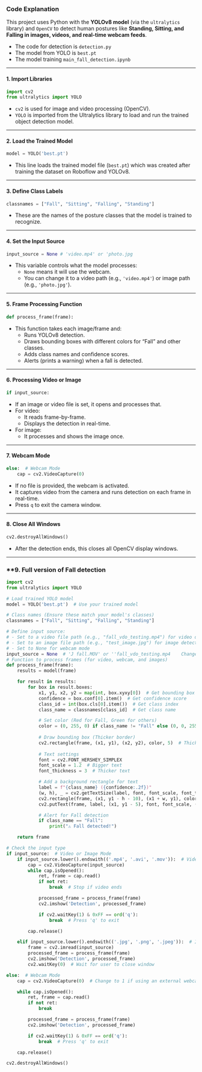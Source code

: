 ### **Code Explanation**

This project uses Python with the **YOLOv8 model** (via the `ultralytics` library) and `OpenCV` to detect human postures like **Standing, Sitting, and Falling in images, videos, and real-time webcam feeds**.
- The code for detection is `detection.py`
- The model from YOLO is `best.pt` 
- The model training `main_fall_detection.ipynb`
---

#### **1. Import Libraries**
```python
import cv2
from ultralytics import YOLO
```
- `cv2` is used for image and video processing (OpenCV).
- `YOLO` is imported from the Ultralytics library to load and run the trained object detection model.

---

#### **2. Load the Trained Model**
```python
model = YOLO('best.pt')
```
- This line loads the trained model file (`best.pt`) which was created after training the dataset on Roboflow and YOLOv8.

---

#### **3. Define Class Labels**
```python
classnames = ["Fall", "Sitting", "Falling", "Standing"]
```
- These are the names of the posture classes that the model is trained to recognize.

---

#### **4. Set the Input Source**
```python
input_source = None # 'video.mp4' or 'photo.jpg
```
- This variable controls what the model processes:
  - `None` means it will use the webcam.
  - You can change it to a video path (e.g., `'video.mp4'`) or image path (e.g., `'photo.jpg'`).

---

#### **5. Frame Processing Function**
```python
def process_frame(frame):
```
- This function takes each image/frame and:
  - Runs YOLOv8 detection.
  - Draws bounding boxes with different colors for “Fall” and other classes.
  - Adds class names and confidence scores.
  - Alerts (prints a warning) when a fall is detected.

---

#### **6. Processing Video or Image**
```python
if input_source:
```
- If an image or video file is set, it opens and processes that.
- For video:
  - It reads frame-by-frame.
  - Displays the detection in real-time.
- For image:
  - It processes and shows the image once.

---

#### **7. Webcam Mode**
```python
else:  # Webcam Mode
    cap = cv2.VideoCapture(0)
```
- If no file is provided, the webcam is activated.
- It captures video from the camera and runs detection on each frame in real-time.
- Press `q` to exit the camera window.

---

#### **8. Close All Windows**
```python
cv2.destroyAllWindows()
```
- After the detection ends, this closes all OpenCV display windows.

---

### **9. Full version of Fall detection
```python
import cv2
from ultralytics import YOLO

# Load trained YOLO model
model = YOLO('best.pt')  # Use your trained model

# Class names (Ensure these match your model's classes)
classnames = ["Fall", "Sitting", "Falling", "Standing"]

# Define input source:
# - Set to a video file path (e.g., "fall_vdo_testing.mp4") for video detection
# - Set to an image file path (e.g., "test_image.jpg") for image detection
# - Set to None for webcam mode
input_source = None  # 'J fall.MOV' or ''fall_vdo_testing.mp4    Change this as needed 
# Function to process frames (for video, webcam, and images)
def process_frame(frame):
    results = model(frame)

    for result in results:
        for box in result.boxes:
            x1, y1, x2, y2 = map(int, box.xyxy[0])  # Get bounding box
            confidence = box.conf[0].item()  # Get confidence score
            class_id = int(box.cls[0].item())  # Get class index
            class_name = classnames[class_id]  # Get class name

            # Set color (Red for Fall, Green for others)
            color = (0, 255, 0) if class_name != "Fall" else (0, 0, 255)
            
            # Draw bounding box (Thicker border)
            cv2.rectangle(frame, (x1, y1), (x2, y2), color, 5)  # Thicker box
            
            # Text settings
            font = cv2.FONT_HERSHEY_SIMPLEX
            font_scale = 1.2  # Bigger text
            font_thickness = 3  # Thicker text

            # Add a background rectangle for text
            label = f"{class_name} ({confidence:.2f})"
            (w, h), _ = cv2.getTextSize(label, font, font_scale, font_thickness)
            cv2.rectangle(frame, (x1, y1 - h - 10), (x1 + w, y1), color, -1)  # Background for text
            cv2.putText(frame, label, (x1, y1 - 5), font, font_scale, (255, 255, 255), font_thickness)

            # Alert for Fall detection
            if class_name == "Fall":
                print("⚠️ Fall detected!")

    return frame

# Check the input type
if input_source:  # Video or Image Mode
    if input_source.lower().endswith(('.mp4', '.avi', '.mov')):  # Video mode
        cap = cv2.VideoCapture(input_source)
        while cap.isOpened():
            ret, frame = cap.read()
            if not ret:
                break  # Stop if video ends

            processed_frame = process_frame(frame)
            cv2.imshow('Detection', processed_frame)

            if cv2.waitKey(1) & 0xFF == ord('q'):
                break  # Press 'q' to exit

        cap.release()

    elif input_source.lower().endswith(('.jpg', '.png', '.jpeg')):  # Image mode
        frame = cv2.imread(input_source)
        processed_frame = process_frame(frame)
        cv2.imshow('Detection', processed_frame)
        cv2.waitKey(0)  # Wait for user to close window

else:  # Webcam Mode
    cap = cv2.VideoCapture(0)  # Change to 1 if using an external webcam

    while cap.isOpened():
        ret, frame = cap.read()
        if not ret:
            break

        processed_frame = process_frame(frame)
        cv2.imshow('Detection', processed_frame)

        if cv2.waitKey(1) & 0xFF == ord('q'):
            break  # Press 'q' to exit

    cap.release()

cv2.destroyAllWindows()
```
